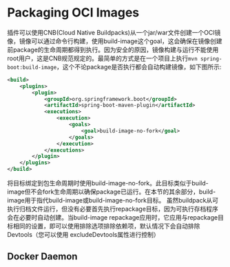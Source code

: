 # Packaging OCI Images
插件可以使用CNB(Cloud Native Buildpacks)从一个jar/war文件创建一个OCI镜像，镜像可以通过命令行构建，使用build-image这个goal，这会确保在镜像创建前package的生命周期都得到执行。因为安全的原因，镜像构建与运行不能使用root用户，这是CNB规范规定的。最简单的方式是在一个项目上执行`mvn spring-boot:build-image`，这个不论package是否执行都会自动构建镜像，如下图所示:
```xml
<build>
    <plugins>
        <plugin>
            <groupId>org.springframework.boot</groupId>
            <artifactId>spring-boot-maven-plugin</artifactId>
            <executions>
                <execution>
                    <goals>
                        <goal>build-image-no-fork</goal>
                    </goals>
                </execution>
            </executions>
        </plugin>
    </plugins>
</build>
```
将目标绑定到包生命周期时使用build-image-no-fork。此目标类似于build-image但不会fork生命周期以确保package已运行。在本节的其余部分，build-image用于指代build-image或build-image-no-fork目标。
虽然buildpack从可执行归档文件运行，但没有必要首先执行repackage目标，因为可执行存档程序会在必要时自动创建。当build-image repackage应用时，它应用与repackage目标相同的设置，即可以使用排除选项排除依赖项，默认情况下会自动排除Devtools（您可以使用 excludeDevtools属性进行控制）
## Docker Daemon
